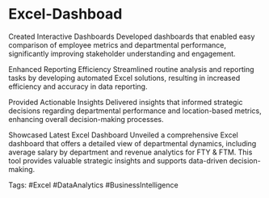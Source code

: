 # Excel-Dashboad
Created Interactive Dashboards Developed dashboards that enabled easy comparison of employee metrics and departmental performance, significantly improving stakeholder understanding and engagement.

Enhanced Reporting Efficiency Streamlined routine analysis and reporting tasks by developing automated Excel solutions, resulting in increased efficiency and accuracy in data reporting.

Provided Actionable Insights Delivered insights that informed strategic decisions regarding departmental performance and location-based metrics, enhancing overall decision-making processes.

Showcased Latest Excel Dashboard Unveiled a comprehensive Excel dashboard that offers a detailed view of departmental dynamics, including average salary by department and revenue analytics for FTY & FTM. This tool provides valuable strategic insights and supports data-driven decision-making.

Tags: #Excel #DataAnalytics #BusinessIntelligence
